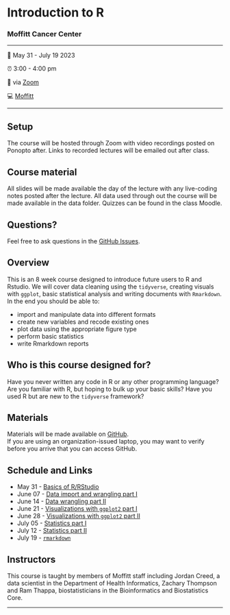 
<!-- README.md is generated from README.Rmd. Please edit that file -->

# Introduction to R

### Moffitt Cancer Center

------------------------------------------------------------------------

:calendar: May 31 - July 19 2023

:alarm_clock: 3:00 - 4:00 pm

:office: via [Zoom](https://moffitt.zoom.us/j/94702569348)

:computer: [Moffitt](https://moffitt.org/)

------------------------------------------------------------------------

## Setup

The course will be hosted through Zoom with video recordings posted on
Ponopto after. Links to recorded lectures will be emailed out after
class.

<!-- 
* When you're done, put a green post-it on your computer. 
* If you need help, put up a pink post-it.
-->

## Course material

All slides will be made available the day of the lecture with any
live-coding notes posted after the lecture. All data used through out
the course will be made available in the data folder. Quizzes can be
found in the class Moodle.

<!--
* Rewrite as links to slides on github once they are made
* [Name of talk](path/to/slides.pdf)
-->

## Questions?

Feel free to ask questions in the [GitHub Issues](https://github.com).

## Overview

This is an 8 week course designed to introduce future users to R and
Rstudio. We will cover data cleaning using the `tidyverse`, creating
visuals with `ggplot`, basic statistical analysis and writing documents
with `Rmarkdown`. In the end you should be able to:

<!--
Each instructor should provide a one sentence summary of what participants
will be able to do after thier lecture 
-->

- import and manipulate data into different formats
- create new variables and recode existing ones
- plot data using the appropriate figure type
- perform basic statistics
- write Rmarkdown reports

## Who is this course designed for?

Have you never written any code in R or any other programming language?
Are you familiar with R, but hoping to bulk up your basic skills? Have
you used R but are new to the `tidyverse` framework?

## Materials

Materials will be made available on
[GitHub](https://github.com/FridleyLab/Intro_to_R_2023/).  
If you are using an organization-issued laptop, you may want to verify
before you arrive that you can access GitHub.

## Schedule and Links

- May 31 - [Basics of
  R/RStudio](https://moffitt.hosted.panopto.com/Panopto/Pages/Viewer.aspx?id=2649cee7-8c62-4220-8606-b0130150775c)
- June 07 - [Data import and wrangling part
  I](https://moffitt.hosted.panopto.com/Panopto/Pages/Viewer.aspx?id=e8f7c87f-84a4-4366-87ea-b01a0155080b)
- June 14 - [Data wrangling part
  II](https://moffitt.hosted.panopto.com/Panopto/Pages/Viewer.aspx?id=6ac1fd03-e76f-4ef3-ad77-b02101541d07)
- June 21 - [Visualizations with `ggplot2` part
  I](https://moffitt.hosted.panopto.com/Panopto/Pages/Viewer.aspx?id=450fa6c1-c6d5-4a41-8ce8-b028014df44c)
- June 28 - [Visualizations with `ggplot2` part
  II](https://moffitt.hosted.panopto.com/Panopto/Pages/Viewer.aspx?id=726e0b9b-0a28-48ac-abf3-b02f015092cb)
- July 05 - [Statistics part
  I](https://moffitt.hosted.panopto.com/Panopto/Pages/Viewer.aspx?id=a00ea64b-ba04-4667-a576-b03601505ca7)
- July 12 - [Statistics part
  II](https://moffitt.hosted.panopto.com/Panopto/Pages/Viewer.aspx?id=f034f531-3453-41ff-92d5-b03d015383f1)
- July 19 -
  [`rmarkdown`](https://moffitt.hosted.panopto.com/Panopto/Pages/Viewer.aspx?id=9382f60b-eb19-4eb4-9426-aed8014ac911)

## Instructors

<!--
Add links to personal websites and double check personal info
* add small blurbs/pictures for each instructor? 
-->

This course is taught by members of Moffitt staff including Jordan
Creed, a data scientist in the Department of Health Informatics, Zachary
Thompson and Ram Thappa, biostatisticians in the Bioinformatics and
Biostatistics Core.

------------------------------------------------------------------------
